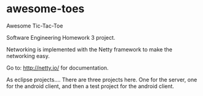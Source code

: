 awesome-toes
============

Awesome Tic-Tac-Toe

Software Engineering Homework 3 project.

Networking is implemented with the Netty framework to make the networking easy.

Go to: http://netty.io/ for documentation.

As eclipse projects.... There are three projects here. One for the server, one for the android client, and then a test project for the android client.


